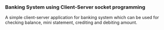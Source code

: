 ### Banking System using Client-Server socket programming

A simple client-server application for banking system which can be used for checking balance, mini statement, crediting and debiting amount.         
